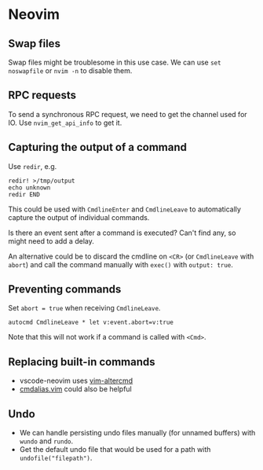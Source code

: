 # Neovim

## Swap files

Swap files might be troublesome in this use case. We can use `set noswapfile` or `nvim -n` to disable them.

## RPC requests

To send a synchronous RPC request, we need to get the channel used for IO. Use `nvim_get_api_info` to get it.

## Capturing the output of a command

Use `redir`, e.g.

```
redir! >/tmp/output
echo unknown
redir END
```

This could be used with `CmdlineEnter` and `CmdlineLeave` to automatically capture the output of individual commands. 

Is there an event sent after a command is executed? Can't find any, so might need to add a delay.

An alternative could be to discard the cmdline on `<CR>` (or `CmdlineLeave` with `abort`) and call the command manually with `exec()` with `output: true`.

## Preventing commands

Set `abort = true` when receiving `CmdlineLeave`.

```viml
autocmd CmdlineLeave * let v:event.abort=v:true
```

Note that this will not work if a command is called with `<Cmd>`.

## Replacing built-in commands

* vscode-neovim uses [vim-altercmd](https://github.com/kana/vim-altercmd)
* [cmdalias.vim](https://www.vim.org/scripts/script.php?script_id=746) could also be helpful 

## Undo

* We can handle persisting undo files manually (for unnamed buffers) with `wundo` and `rundo`.
* Get the default undo file that would be used for a path with `undofile("filepath")`.

